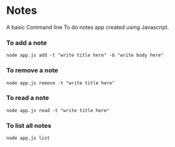 # Notes
A basic Command line To do notes app created using Javascript.

### To add a note
`
node app.js add -t "write title here" -b "write body here"
`
### To remove a note
`
node app.js remove -t "write title here" 
`
### To read a note
`
node app.js read -t "write title here"
`
### To list all notes 
`
node app.js list
`
